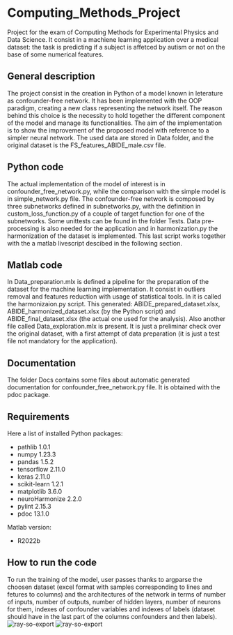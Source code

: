 # Computing_Methods_Project
Project for the exam of Computing Methods for Experimental Physics and Data Science. It consist in a machiene learning application over a medical dataset: the task is predicting if a subject is affetced by autism or not on the base of some numerical features.

## General description
The project consist in the creation in Python of a model known in leterature as confounder-free network. It has been implemented with the OOP paradigm, creating a new class representing the network itself. The reason behind this choice is the necessity to hold together the different component of the model and manage its functionalities. The aim of the implementation is to show the improvement of the proposed model with reference to a simpler neural network. The used data are stored in Data folder, and the original dataset is the FS_features_ABIDE_male.csv file.

## Python code
The actual implementation of the model of interest is in confounder_free_network.py, while the comparison with the simple model is in simple_network.py file. The confounder-free network is composed by three subnetworks defined in subnetworks.py, with the definition in custom_loss_function.py of a couple of target function for one of the subnetworks. Some unittests can be found in the folder Tests. Data pre-processing is also needed for the application and in harmonization.py the harmonization of the dataset is implemented. This last script works together with the a matlab livescript descibed in the following section.

## Matlab code
In Data_preparation.mlx is defined a pipeline for the preparation of the dataset for the machine learning implementation. It consist in outliers removal and features reduction with usage of statistical tools. In it is called the harmonizaion.py script. This generated: ABIDE_prepared_dataset.xlsx, ABIDE_harmonized_dataset.xlsx (by the Python script) and ABIDE_final_dataset.xlsx (the actual one used for the analysis). Also another file called Data_exploration.mlx is present. It is just a preliminar check over the original dataset, with a first attempt of data preparation (it is just a test file not mandatory for the application).

## Documentation
The folder Docs contains some files about automatic generated documentation for confounder_free_network.py file. It is obtained with the pdoc package.

## Requirements
  Here a list of installed Python packages:
  - pathlib 1.0.1
  - numpy 1.23.3
  - pandas 1.5.2
  - tensorflow 2.11.0
  - keras 2.11.0
  - scikit-learn 1.2.1
  - matplotlib 3.6.0
  - neuroHarmonize 2.2.0
  - pylint 2.15.3
  - pdoc 13.1.0
 
  Matlab version: 
  - R2022b

## How to run the code
To run the training of the model, user passes thanks to argparse the choosen dataset (excel format with samples corresponding to lines and fetures to columns) and the architectures of the network in terms of number of inputs, number of outputs, number of hidden layers, number of neurons for them, indexes of confounder variables and indexes of labels (dataset should have in the last part of the columns confounders and then labels).
![ray-so-export](https://user-images.githubusercontent.com/113907653/232740719-8e1cccb4-b2d0-4000-b78a-384e60700d33.png)
![ray-so-export](https://user-images.githubusercontent.com/113907653/233058197-99589b2e-73dc-4288-87af-6c06e839c6ce.png)
